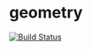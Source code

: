 # geometry
[![Build Status](https://travis-ci.org/Restov/geometry.svg?branch=master)](https://travis-ci.org/Restov/geometry)
